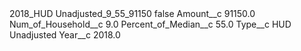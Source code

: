 <?xml version="1.0" encoding="UTF-8"?>
<CustomMetadata xmlns="http://soap.sforce.com/2006/04/metadata" xmlns:xsi="http://www.w3.org/2001/XMLSchema-instance" xmlns:xsd="http://www.w3.org/2001/XMLSchema">
    <label>2018_HUD Unadjusted_9_55_91150</label>
    <protected>false</protected>
    <values>
        <field>Amount__c</field>
        <value xsi:type="xsd:double">91150.0</value>
    </values>
    <values>
        <field>Num_of_Household__c</field>
        <value xsi:type="xsd:double">9.0</value>
    </values>
    <values>
        <field>Percent_of_Median__c</field>
        <value xsi:type="xsd:double">55.0</value>
    </values>
    <values>
        <field>Type__c</field>
        <value xsi:type="xsd:string">HUD Unadjusted</value>
    </values>
    <values>
        <field>Year__c</field>
        <value xsi:type="xsd:double">2018.0</value>
    </values>
</CustomMetadata>
